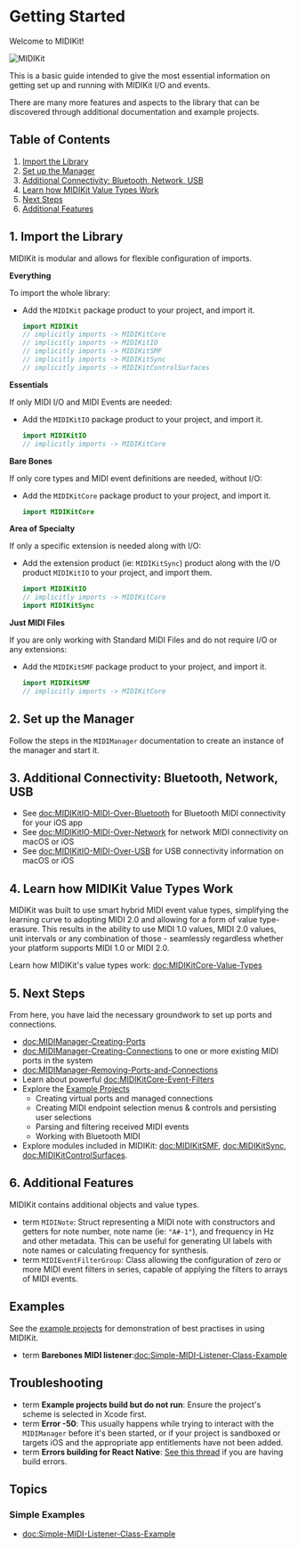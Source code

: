 # Getting Started

Welcome to MIDIKit!

![MIDIKit](midikit-banner.png)

This is a basic guide intended to give the most essential information on getting set up and running with MIDIKit I/O and events.

There are many more features and aspects to the library that can be discovered through additional documentation and example projects.

## Table of Contents

1. [Import the Library](#1-Import-the-Library)
2. [Set up the Manager](#2-Set-up-the-Manager)
3. [Additional Connectivity: Bluetooth, Network, USB](#3-Additional-Connectivity-Bluetooth-Network-USB)
4. [Learn how MIDIKit Value Types Work](#4-Learn-how-MIDIKit-Value-Types-Work)
5. [Next Steps](#5-Next-Steps)
6. [Additional Features](#6-Additional-Features)

## 1. Import the Library

MIDIKit is modular and allows for flexible configuration of imports.

**Everything**

To import the whole library:

- Add the `MIDIKit` package product to your project, and import it.

  ```swift
  import MIDIKit
  // implicitly imports -> MIDIKitCore
  // implicitly imports -> MIDIKitIO
  // implicitly imports -> MIDIKitSMF
  // implicitly imports -> MIDIKitSync
  // implicitly imports -> MIDIKitControlSurfaces
  ```

**Essentials**

If only MIDI I/O and MIDI Events are needed:

- Add the `MIDIKitIO` package product to your project, and import it.

  ```swift
  import MIDIKitIO
  // implicitly imports -> MIDIKitCore
  ```

**Bare Bones**

If only core types and MIDI event definitions are needed, without I/O:

- Add the `MIDIKitCore` package product to your project, and import it.

  ```swift
  import MIDIKitCore
  ```

**Area of Specialty**

If only a specific extension is needed along with I/O:

- Add the extension product (ie: `MIDIKitSync`) product along with the I/O product `MIDIKitIO` to your project, and import them.

  ```swift
  import MIDIKitIO
  // implicitly imports -> MIDIKitCore
  import MIDIKitSync
  ```

**Just MIDI Files**

If you are only working with Standard MIDI Files and do not require I/O or any extensions:

- Add the `MIDIKitSMF` package product to your project, and import it.

  ```swift
  import MIDIKitSMF
  // implicitly imports -> MIDIKitCore
  ```

## 2. Set up the Manager

Follow the steps in the ``MIDIManager`` documentation to create an instance of the manager and start it.

## 3. Additional Connectivity: Bluetooth, Network, USB

- See <doc:MIDIKitIO-MIDI-Over-Bluetooth> for Bluetooth MIDI connectivity for your iOS app
- See <doc:MIDIKitIO-MIDI-Over-Network> for network MIDI connectivity on macOS or iOS
- See <doc:MIDIKitIO-MIDI-Over-USB> for USB connectivity information on macOS or iOS

## 4. Learn how MIDIKit Value Types Work

MIDIKit was built to use smart hybrid MIDI event value types, simplifying the learning curve to adopting MIDI 2.0 and allowing for a form of value type-erasure. This results in the ability to use MIDI 1.0 values, MIDI 2.0 values, unit intervals or any combination of those - seamlessly regardless whether your platform supports MIDI 1.0 or MIDI 2.0.

Learn how MIDIKit's value types work: <doc:MIDIKitCore-Value-Types>

## 5. Next Steps

From here, you have laid the necessary groundwork to set up ports and connections.

- <doc:MIDIManager-Creating-Ports>
- <doc:MIDIManager-Creating-Connections> to one or more existing MIDI ports in the system
- <doc:MIDIManager-Removing-Ports-and-Connections>
- Learn about powerful <doc:MIDIKitCore-Event-Filters>
- Explore the [Example Projects](https://github.com/orchetect/MIDIKit/blob/main/Examples/)
  - Creating virtual ports and managed connections
  - Creating MIDI endpoint selection menus & controls and persisting user selections
  - Parsing and filtering received MIDI events
  - Working with Bluetooth MIDI
- Explore modules included in MIDIKit: <doc:MIDIKitSMF>, <doc:MIDIKitSync>, <doc:MIDIKitControlSurfaces>.

## 6. Additional Features

MIDIKit contains additional objects and value types.

- term ``MIDINote``: Struct representing a MIDI note with constructors and getters for note number, note name (ie: `"A#-1"`), and frequency in Hz and other metadata. This can be useful for generating UI labels with note names or calculating frequency for synthesis.
- term ``MIDIEventFilterGroup``: Class allowing the configuration of zero or more MIDI event filters in series, capable of applying the filters to arrays of MIDI events.

## Examples

See the [example projects](https://github.com/orchetect/MIDIKit/blob/main/Examples/) for demonstration of best practises in using MIDIKit.

- term **Barebones MIDI listener**:<doc:Simple-MIDI-Listener-Class-Example>

## Troubleshooting

- term **Example projects build but do not run**: Ensure the project's scheme is selected in Xcode first.
- term **Error -50**: This usually happens while trying to interact with the ``MIDIManager`` before it's been started, or if your project is sandboxed or targets iOS and the appropriate app entitlements have not been added.
- term **Errors building for React Native**: [See this thread](https://github.com/orchetect/MIDIKit/issues/91) if you are having build errors.

## Topics

### Simple Examples

- <doc:Simple-MIDI-Listener-Class-Example>
